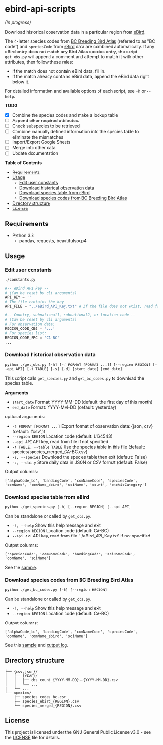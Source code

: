 # ebird-api-scripts

_(In progress)_

Download historical observation data in a particular region from [eBird](https://ebird.org/).

The 4-letter species codes from [BC Breeding Bird Atlas](https://www.birdatlas.bc.ca) (referred to as "BC code") and `speciesCode` from [eBird](https://ebird.org/) data are combined automatically. If any eBird entry does not match any Bird Atlas species entry, the script `get_obs.py` will append a comment and attempt to match it with other attributes, then follow these rules:
- If the match does not contain eBird data, fill in.
- If the match already contains eBird data, append the eBird data right below it.

For detailed information and available options of each script, see `-h` or `--help`.

**TODO**
- [x] Combine the species codes and make a lookup table
- [ ] Append other required attributes.
- [ ] Check subspecies to be retrieved
- [ ] Combine manually defined information into the species table to eliminate the mismatches
- [ ] Import/Export Google Sheets
- [ ] Merge into other data
- [ ] Update documentation

<!-- @import "[TOC]" {cmd="toc" depthFrom=2 depthTo=6 orderedList=false} -->

**Table of Contents**

<!-- code_chunk_output -->

- [Requirements](#requirements)
- [Usage](#usage)
  - [Edit user constants](#edit-user-constants)
  - [Download historical observation data](#download-historical-observation-data)
  - [Download species table from eBird](#download-species-table-from-ebird)
  - [Download species codes from BC Breeding Bird Atlas](#download-species-codes-from-bc-breeding-bird-atlas)
- [Directory structure](#directory-structure)
- [License](#license)

<!-- /code_chunk_output -->


## Requirements

- Python 3.8
  - pandas, requests, beautifulsoup4


## Usage

### Edit user constants

```
./constants.py
```

```python
#-- eBird API key --
# (Can be reset by cli arguments)
API_KEY = ''
# The file contains the key
API_FILE = "../eBird_API_Key.txt" # If the file does not exist, read from the terminal

#-- Country, subnational1, subnational2, or location code --
# (Can be reset by cli arguments)
# For observation data:
REGION_CODE_OBS = '...'
# For species list:
REGION_CODE_SPC = 'CA-BC'
...
```

### Download historical observation data

```
python ./get_obs.py [-h] [-f FORMAT [FORMAT ...]] [--region REGION] [--api API] [-t TABLE] [-s] [-d] [start_date] [end_date]
```

This script calls `get_species.py` and `get_bc_codes.py` to download the species table.

**Arguments**

- `start_date`            Format: YYYY-MM-DD (default: the first day of this month)
- `end_date`              Format: YYYY-MM-DD (default: yesterday)

optional arguments:
- `-f FORMAT [FORMAT ...]` Export format of observation data: {json, csv} (default: ('csv',))
- `--region REGION`       Location code (default: L164543)
- `--api API`             API key, read from file if not specified
- `-t TABLE, --table TABLE` Use the species table in this file (default: species/species_merged_CA-BC.csv)
- `-s, --species`         Download the species table then exit (default: False)
- `-d, --daily`           Store daily data in JSON or CSV format (default: False)

Output columns:

```
['alphaCode_bc', 'bandingCode', 'comNameCode', 'speciesCode', 'comName', 'comName_ebird', 'sciName', 'count', 'exoticCategory']
```

### Download species table from eBird

```
python ./get_species.py [-h] [--region REGION] [--api API]
```

Can be standalone or called by `get_obs.py`.

- `-h, --help`       Show this help message and exit
- `--region REGION`  Location code (default: CA-BC)
- `--api API`        API key, read from file '../eBird_API_Key.txt' if not specified

Output columns:

```
['speciesCode', 'comNameCode', 'bandingCode', 'sciNameCode', 'comName', 'sciName']
```

See the [sample](https://drive.google.com/file/d/1-bbMrjWZNcQr7BxJiD6rPGlo38eNlMyc/view?usp=share_link).

### Download species codes from BC Breeding Bird Atlas

```
python ./get_bc_codes.py [-h] [--region REGION]
```

Can be standalone or called by `get_obs.py`.

- `-h, --help`       Show this help message and exit
- `--region REGION`  Location code (default: CA-BC)

Output columns:

```
['alphaCode_bc', 'bandingCode', 'comNameCode', 'speciesCode', 'comName', 'comName_ebird', 'sciName']
```

See this [sample](species_ebird_L164543.csv) and [output log](species_merged_CA-BC.log).

## Directory structure

```
├── {csv,json}/
│   ├── {YEAR}/
│   │   ├── obs_count_{YYYY-MM-DD}--{YYYY-MM-DD}.csv
│   │   └── ...
|   └── ...
└── species/
    ├── species_codes_bc.csv
    ├── species_ebird_{REGION}.csv
    └── species_merged_{REGION}.csv
```

## License

This project is licensed under the GNU General Public License v3.0 - see the [LICENSE](LICENSE) file for details.